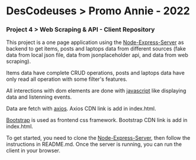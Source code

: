 # DesCodeuses > Promo Annie - 2022
### Project 4 >  Web Scraping & API - Client Repository

This project is a one page application using the [Node-Express-Server](https://github.com/descodeuses/Node-Express-Server) as backend to get items, posts and laptops data from different sources (fake data from local json file, data from jsonplaceholder api, and data from web scraping).

Items data have complete CRUD operations, posts and laptops data have only read all operation with some filter's features.

All interections with dom elements are done with [javascript](https://developer.mozilla.org/fr/docs/Learn/JavaScript/Client-side_web_APIs/Manipulating_documents) like displaying data and listenning events.

Data are fetch with [axios](https://www.npmjs.com/package/axios). Axios CDN link is add in index.html.

[Bootstrap](https://getbootstrap.com/docs/5.1/getting-started/introduction/) is used as frontend css framework. Bootstrap CDN link is add in index.html.

To get started, you need to clone the [Node-Express-Server](https://github.com/descodeuses/Node-Express-Server), then follow the instructions in README.md.
Once the server is running, you can run the client in your browser.